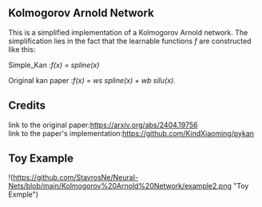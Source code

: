 ## Kolmogorov Arnold Network

This is a simplified implementation of a Kolmogorov Arnold network.
The simplification lies in the fact that the learnable functions *f* are constructed like this:  

Simple_Kan :*f(x) = spline(x)*

Original kan paper :*f(x) = ws spline(x) + wb silu(x)*.

## Credits

link to the original paper:https://arxiv.org/abs/2404.19756  
link to the paper's implementation:https://github.com/KindXiaoming/pykan

## Toy Example

!(https://github.com/StavrosNe/Neural-Nets/blob/main/Kolmogorov%20Arnold%20Network/example2.png "Toy Exmple")
